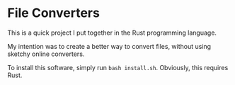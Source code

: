# File Converters

This is a quick project I put together in the Rust programming language. 

My intention was to create a better way to convert files, without using sketchy online converters. 

To install this software, simply run `bash install.sh`. Obviously, this requires Rust. 
